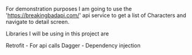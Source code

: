 For demonstration purposes I am going to use the 'https://breakingbadapi.com/' api service to get a list of Characters and navigate to detail screen.

Libraries I will be using in this project are

Retrofit - For api calls
Dagger - Dependency injection
